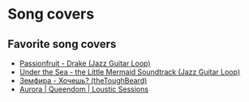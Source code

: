 # Song covers

## Favorite song covers

- [Passionfruit - Drake (Jazz Guitar Loop)](https://www.youtube.com/watch?v=KK26ueQ5hEg)
- [Under the Sea - the Little Mermaid Soundtrack (Jazz Guitar Loop)](https://www.youtube.com/watch?v=3rex2BXtijw)
- [Земфира - Хочешь? (theToughBeard)](https://www.youtube.com/watch?v=4gS4tDcmTZw)
- [Aurora | Queendom | Loustic Sessions](https://www.youtube.com/watch?v=uM8Wqfv5Jw8)
